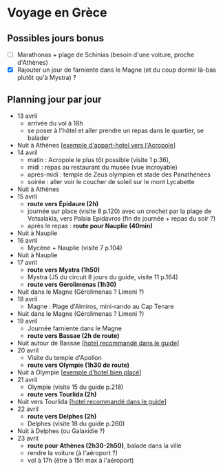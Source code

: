 # Voyage en Grèce

## Possibles jours bonus

* [ ] Marathonas + plage de Schinias (besoin d'une voiture, proche d'Athènes)
* [x] Rajouter un jour de farniente dans le Magne (et du coup dormir là-bas plutôt qu'à Mystra) ?

## Planning jour par jour 

* 13 avril
    * arrivée du vol à 18h
    * se poser à l'hôtel et aller prendre un repas dans le quartier, se balader
* Nuit à Athènes [[exemple d'appart-hotel vers l'Acropole](https://www.booking.com/hotel/gr/athens-backpackers-and-studios.fr.html)]
* 14 avril
    * matin : Acropole le plus tôt possible (visite 1 p.36), 
    * midi : repas au restaurant du musée (vue incroyable)
    * après-midi : temple de Zeus olympien et stade des Panathénées
    * soirée : aller voir le coucher de soleil sur le mont Lycabette
* Nuit à Athènes
* 15 avril
    * **route vers Épidaure (2h)**
    * journée sur place (visite 8 p.120) avec un crochet par la plage de Votsalakia, vers Palaia Epidavros (fin de journée + repas du soir ?)
    * après le repas : **route pour Nauplie (40min)**
* Nuit à Nauplie
* 16 avril
    * Mycène + Nauplie (visite 7 p.104)
* Nuit à Nauplie
* 17 avril
    * **route vers Mystra (1h50)**
    * Mystra (J5 du circuit 8 jours du guide, visite 11 p.164)
    * **route vers Gerolimenas (1h30)**
* Nuit dans le Magne (Gérolimenas ? Limeni ?)
* 18 avril
    * Magne : Plage d'Almiros, mini-rando au Cap Tenare
* Nuit dans le Magne (Gérolimenas ? Limeni ?)
* 19 avril
    * Journée farniente dans le Magne
    * **route vers Bassae (2h de route)**
* Nuit autour de Bassae [[hotel recommandé dans le guide](https://abeliona-retreat.com/fr/)]
* 20 avril
    * Visite du temple d'Apollon
    * **route vers Olympie (1h30 de route)**
* Nuit à Olympie [[exemple d'hotel bien placé](https://www.booking.com/hotel/gr/europahotel.fr.html)]
* 21 avril
    * Olympie (visite 15 du guide p.218)
    * **route vers Tourlida (2h)**
* Nuit vers Tourlida [[hotel recommandé dans le guide](https://www.booking.com/hotel/gr/socrates-organic-village-wild-ollive.fr.html)]
* 22 avril
    * **route vers Delphes (2h)**
    * Delphes (visite 18 du guide p.260)
* Nuit à Delphes (ou Galaxidie ?)
* 23 avril
    * **route pour Athènes (2h30-2h50)**, balade dans la ville
    * rendre la voiture (à l'aéroport ?)
    * vol à 17h (être à 15h max à l'aéroport)
